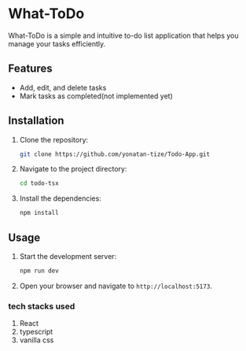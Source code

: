 # What-ToDo

What-ToDo is a simple and intuitive to-do list application that helps you manage your tasks efficiently.

## Features

- Add, edit, and delete tasks
- Mark tasks as completed(not implemented yet)

## Installation

1. Clone the repository:
    ```sh
    git clone https://github.com/yonatan-tize/Todo-App.git
    ```
2. Navigate to the project directory:
    ```sh
    cd todo-tsx
    ```
3. Install the dependencies:
    ```sh
    npm install
    ```

## Usage

1. Start the development server:
    ```sh
    npm run dev
    ```
2. Open your browser and navigate to `http://localhost:5173`. 

### tech stacks used
1. React
2. typescript
3. vanilla css